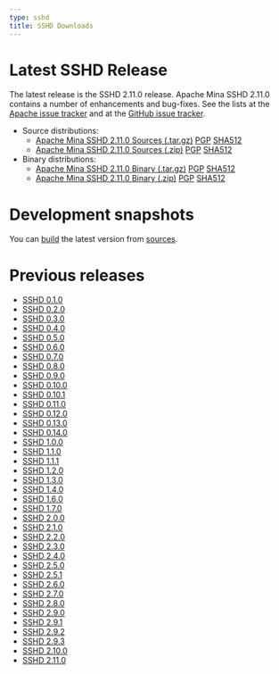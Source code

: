 ```yaml
---
type: sshd
title: SSHD Downloads
---
```


# Latest SSHD Release

The latest release is the SSHD 2.11.0 release.
Apache Mina SSHD 2.11.0 contains a number of enhancements and bug-fixes. See the lists at the
[Apache issue tracker](https://issues.apache.org/jira/secure/ReleaseNote.jspa?projectId=12310849&version=12353699)
and at the [GitHub issue tracker](https://github.com/apache/mina-sshd/issues?q=milestone%3A2.11.0).

* Source distributions:
    * [Apache Mina SSHD 2.11.0 Sources (.tar.gz)](https://www.apache.org/dyn/closer.lua/mina/sshd/2.11.0/apache-sshd-2.11.0-src.tar.gz) [PGP](https://www.apache.org/dist/mina/sshd/2.11.0/apache-sshd-2.11.0-src.tar.gz.asc) [SHA512](https://www.apache.org/dist/mina/sshd/2.11.0/apache-sshd-2.11.0-src.tar.gz.sha512)
    * [Apache Mina SSHD 2.11.0 Sources (.zip)](https://www.apache.org/dyn/closer.lua/mina/sshd/2.11.0/apache-sshd-2.11.0-src.zip) [PGP](https://www.apache.org/dist/mina/sshd/2.11.0/apache-sshd-2.11.0-src.zip.asc) [SHA512](https://www.apache.org/dist/mina/sshd/2.11.0/apache-sshd-2.11.0-src.zip.sha512)
* Binary distributions:
    * [Apache Mina SSHD 2.11.0 Binary (.tar.gz)](https://www.apache.org/dyn/closer.lua/mina/sshd/2.11.0/apache-sshd-2.11.0.tar.gz) [PGP](https://www.apache.org/dist/mina/sshd/2.11.0/apache-sshd-2.11.0.tar.gz.asc) [SHA512](https://www.apache.org/dist/mina/sshd/2.11.0/apache-sshd-2.11.0.tar.gz.sha512)
    * [Apache Mina SSHD 2.11.0 Binary (.zip)](https://www.apache.org/dyn/closer.lua/mina/sshd/2.11.0/apache-sshd-2.11.0.zip) [PGP](https://www.apache.org/dist/mina/sshd/2.11.0/apache-sshd-2.11.0.zip.asc) [SHA512](https://www.apache.org/dist/mina/sshd/2.11.0/apache-sshd-2.11.0.zip.sha512)

# Development snapshots

You can [build](building.html) the latest version from [sources](sources.html).

# Previous releases

* [SSHD 0.1.0](download_0.1.0.html)
* [SSHD 0.2.0](download_0.2.0.html)
* [SSHD 0.3.0](download_0.3.0.html)
* [SSHD 0.4.0](download_0.4.0.html)
* [SSHD 0.5.0](download_0.5.0.html)
* [SSHD 0.6.0](download_0.6.0.html)
* [SSHD 0.7.0](download_0.7.0.html)
* [SSHD 0.8.0](download_0.8.0.html)
* [SSHD 0.9.0](download_0.9.0.html)
* [SSHD 0.10.0](download_0.10.0.html)
* [SSHD 0.10.1](download_0.10.1.html)
* [SSHD 0.11.0](download_0.11.0.html)
* [SSHD 0.12.0](download_0.12.0.html)
* [SSHD 0.13.0](download_0.13.0.html)
* [SSHD 0.14.0](download_0.14.0.html)
* [SSHD 1.0.0](download_1.0.0.html)
* [SSHD 1.1.0](download_1.1.0.html)
* [SSHD 1.1.1](download_1.1.1.html)
* [SSHD 1.2.0](download_1.2.0.html)
* [SSHD 1.3.0](download_1.3.0.html)
* [SSHD 1.4.0](download_1.4.0.html)
* [SSHD 1.6.0](download_1.6.0.html)
* [SSHD 1.7.0](download_1.7.0.html)
* [SSHD 2.0.0](download_2.0.0.html)
* [SSHD 2.1.0](download_2.1.0.html)
* [SSHD 2.2.0](download_2.2.0.html)
* [SSHD 2.3.0](download_2.3.0.html)
* [SSHD 2.4.0](download_2.4.0.html)
* [SSHD 2.5.0](download_2.5.0.html)
* [SSHD 2.5.1](download_2.5.1.html)
* [SSHD 2.6.0](download_2.6.0.html)
* [SSHD 2.7.0](download_2.7.0.html)
* [SSHD 2.8.0](download_2.8.0.html)
* [SSHD 2.9.0](download_2.9.0.html)
* [SSHD 2.9.1](./download_2.9.1.html)
* [SSHD 2.9.2](./download_2.9.2.html)
* [SSHD 2.9.3](./download_2.9.3.html)
* [SSHD 2.10.0](./download_2.10.0.html)
* [SSHD 2.11.0](./download_2.11.0.html)

